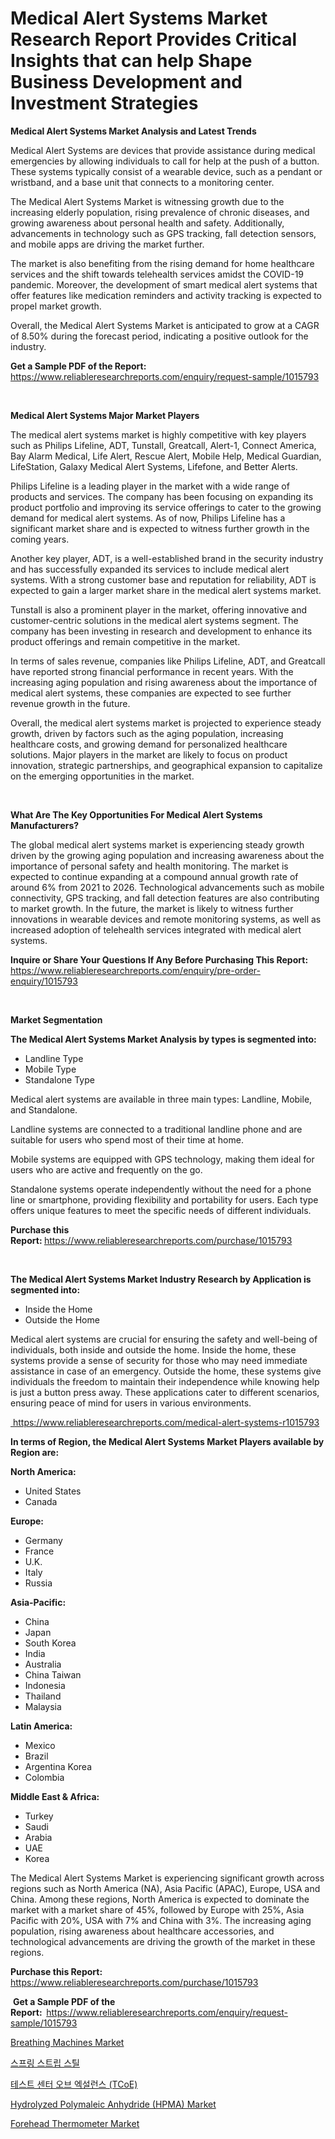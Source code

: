 <p><h1>Medical Alert Systems Market Research Report Provides Critical Insights that can help Shape Business Development and Investment Strategies</h1></p><p><strong>Medical Alert Systems Market Analysis and Latest Trends</strong></p>
<p><p>Medical Alert Systems are devices that provide assistance during medical emergencies by allowing individuals to call for help at the push of a button. These systems typically consist of a wearable device, such as a pendant or wristband, and a base unit that connects to a monitoring center.</p><p>The Medical Alert Systems Market is witnessing growth due to the increasing elderly population, rising prevalence of chronic diseases, and growing awareness about personal health and safety. Additionally, advancements in technology such as GPS tracking, fall detection sensors, and mobile apps are driving the market further.</p><p>The market is also benefiting from the rising demand for home healthcare services and the shift towards telehealth services amidst the COVID-19 pandemic. Moreover, the development of smart medical alert systems that offer features like medication reminders and activity tracking is expected to propel market growth.</p><p>Overall, the Medical Alert Systems Market is anticipated to grow at a CAGR of 8.50% during the forecast period, indicating a positive outlook for the industry.</p></p>
<p><strong>Get a Sample PDF of the Report:&nbsp;</strong> <a href="https://www.reliableresearchreports.com/enquiry/request-sample/1015793">https://www.reliableresearchreports.com/enquiry/request-sample/1015793</a></p>
<p>&nbsp;</p>
<p><strong>Medical Alert Systems Major Market Players</strong></p>
<p><p>The medical alert systems market is highly competitive with key players such as Philips Lifeline, ADT, Tunstall, Greatcall, Alert-1, Connect America, Bay Alarm Medical, Life Alert, Rescue Alert, Mobile Help, Medical Guardian, LifeStation, Galaxy Medical Alert Systems, Lifefone, and Better Alerts.</p><p>Philips Lifeline is a leading player in the market with a wide range of products and services. The company has been focusing on expanding its product portfolio and improving its service offerings to cater to the growing demand for medical alert systems. As of now, Philips Lifeline has a significant market share and is expected to witness further growth in the coming years.</p><p>Another key player, ADT, is a well-established brand in the security industry and has successfully expanded its services to include medical alert systems. With a strong customer base and reputation for reliability, ADT is expected to gain a larger market share in the medical alert systems market.</p><p>Tunstall is also a prominent player in the market, offering innovative and customer-centric solutions in the medical alert systems segment. The company has been investing in research and development to enhance its product offerings and remain competitive in the market.</p><p>In terms of sales revenue, companies like Philips Lifeline, ADT, and Greatcall have reported strong financial performance in recent years. With the increasing aging population and rising awareness about the importance of medical alert systems, these companies are expected to see further revenue growth in the future.</p><p>Overall, the medical alert systems market is projected to experience steady growth, driven by factors such as the aging population, increasing healthcare costs, and growing demand for personalized healthcare solutions. Major players in the market are likely to focus on product innovation, strategic partnerships, and geographical expansion to capitalize on the emerging opportunities in the market.</p></p>
<p>&nbsp;</p>
<p><strong>What Are The Key Opportunities For Medical Alert Systems Manufacturers?</strong></p>
<p><p>The global medical alert systems market is experiencing steady growth driven by the growing aging population and increasing awareness about the importance of personal safety and health monitoring. The market is expected to continue expanding at a compound annual growth rate of around 6% from 2021 to 2026. Technological advancements such as mobile connectivity, GPS tracking, and fall detection features are also contributing to market growth. In the future, the market is likely to witness further innovations in wearable devices and remote monitoring systems, as well as increased adoption of telehealth services integrated with medical alert systems.</p></p>
<p><strong>Inquire or Share Your Questions If Any Before Purchasing This Report:</strong> <a href="https://www.reliableresearchreports.com/enquiry/pre-order-enquiry/1015793">https://www.reliableresearchreports.com/enquiry/pre-order-enquiry/1015793</a></p>
<p>&nbsp;</p>
<p><strong>Market Segmentation</strong></p>
<p><strong>The Medical Alert Systems Market Analysis by types is segmented into:</strong></p>
<p><ul><li>Landline Type</li><li>Mobile Type</li><li>Standalone Type</li></ul></p>
<p><p>Medical alert systems are available in three main types: Landline, Mobile, and Standalone. </p><p>Landline systems are connected to a traditional landline phone and are suitable for users who spend most of their time at home. </p><p>Mobile systems are equipped with GPS technology, making them ideal for users who are active and frequently on the go. </p><p>Standalone systems operate independently without the need for a phone line or smartphone, providing flexibility and portability for users. Each type offers unique features to meet the specific needs of different individuals.</p></p>
<p><strong>Purchase this Report:&nbsp;</strong><a href="https://www.reliableresearchreports.com/purchase/1015793">https://www.reliableresearchreports.com/purchase/1015793</a></p>
<p>&nbsp;</p>
<p><strong>The Medical Alert Systems Market Industry Research by Application is segmented into:</strong></p>
<p><ul><li>Inside the Home</li><li>Outside the Home</li></ul></p>
<p><p>Medical alert systems are crucial for ensuring the safety and well-being of individuals, both inside and outside the home. Inside the home, these systems provide a sense of security for those who may need immediate assistance in case of an emergency. Outside the home, these systems give individuals the freedom to maintain their independence while knowing help is just a button press away. These applications cater to different scenarios, ensuring peace of mind for users in various environments.</p></p>
<p><a href="https://www.reliableresearchreports.com/medical-alert-systems-r1015793">&nbsp;https://www.reliableresearchreports.com/medical-alert-systems-r1015793</a></p>
<p><strong>In terms of Region, the Medical Alert Systems Market Players available by Region are:</strong></p>
<p>
    <p> <strong> North America: </strong>
        <ul>
            <li>United States</li>
            <li>Canada</li>
        </ul>
        </p> 
    <p> <strong> Europe: </strong>
        <ul>
            <li>Germany</li>
            <li>France</li>
            <li>U.K.</li>
            <li>Italy</li>
            <li>Russia</li>
        </ul>
        </p> 
    <p> <strong> Asia-Pacific: </strong>
        <ul>
            <li>China</li>
            <li>Japan</li>
            <li>South Korea</li>
            <li>India</li>
            <li>Australia</li>
            <li>China Taiwan</li>
            <li>Indonesia</li>
            <li>Thailand</li>
            <li>Malaysia</li>
        </ul>
        </p> 
    <p> <strong> Latin America: </strong>
        <ul>
            <li>Mexico</li>
            <li>Brazil</li>
            <li>Argentina Korea</li>
            <li>Colombia</li>
        </ul>
        </p> 
    <p> <strong> Middle East & Africa: </strong>
        <ul>
            <li>Turkey</li>
            <li>Saudi</li>
            <li>Arabia</li>
            <li>UAE</li>
            <li>Korea</li>
        </ul>
    </p>
    </p>
<p><p>The Medical Alert Systems Market is experiencing significant growth across regions such as North America (NA), Asia Pacific (APAC), Europe, USA and China. Among these regions, North America is expected to dominate the market with a market share of 45%, followed by Europe with 25%, Asia Pacific with 20%, USA with 7% and China with 3%. The increasing aging population, rising awareness about healthcare accessories, and technological advancements are driving the growth of the market in these regions.</p></p>
<p><strong>Purchase this Report: </strong><a href="https://www.reliableresearchreports.com/purchase/1015793">https://www.reliableresearchreports.com/purchase/1015793</a></p>
<p>&nbsp;<strong>Get a Sample PDF of the Report:&nbsp;&nbsp;</strong><a href="https://www.reliableresearchreports.com/enquiry/request-sample/1015793">https://www.reliableresearchreports.com/enquiry/request-sample/1015793</a></p>
<p><strong></strong></p>
<p><p><a href="https://github.com/jerrycopelandthomaswsqd8q/Market-Research-Report-List-2/blob/main/breathing-machines-market.md">Breathing Machines Market</a></p><p><a href="https://github.com/camron674/Market-Research-Report-List-1/blob/main/224868243381.md">스프링 스트립 스틸</a></p><p><a href="https://github.com/BrettWeberrt8767765/Market-Research-Report-List-1/blob/main/711785943380.md">테스트 센터 오브 엑설런스 (TCoE)</a></p><p><a href="https://issuu.com/reportprime-2/docs/hydrolyzed-polymaleic-anhydride-hpma-market-size-2">Hydrolyzed Polymaleic Anhydride (HPMA) Market</a></p><p><a href="https://github.com/yoshih12/Market-Research-Report-List-3/blob/main/forehead-thermometer-market.md">Forehead Thermometer Market</a></p></p>